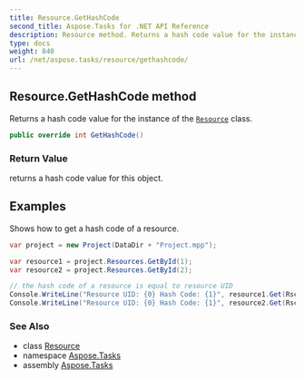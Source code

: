 ```yaml
---
title: Resource.GetHashCode
second_title: Aspose.Tasks for .NET API Reference
description: Resource method. Returns a hash code value for the instance of the Resource class
type: docs
weight: 840
url: /net/aspose.tasks/resource/gethashcode/
---
```

## Resource.GetHashCode method

Returns a hash code value for the instance of the [`Resource`](../) class.

```csharp
public override int GetHashCode()
```

### Return Value

returns a hash code value for this object.

## Examples

Shows how to get a hash code of a resource.

```csharp
var project = new Project(DataDir + "Project.mpp");

var resource1 = project.Resources.GetById(1);
var resource2 = project.Resources.GetById(2);

// the hash code of a resource is equal to resource UID 
Console.WriteLine("Resource UID: {0} Hash Code: {1}", resource1.Get(Rsc.Uid), resource1.GetHashCode());
Console.WriteLine("Resource UID: {0} Hash Code: {1}", resource2.Get(Rsc.Uid), resource2.GetHashCode());
```

### See Also

* class [Resource](../)
* namespace [Aspose.Tasks](../../resource/)
* assembly [Aspose.Tasks](../../../)


